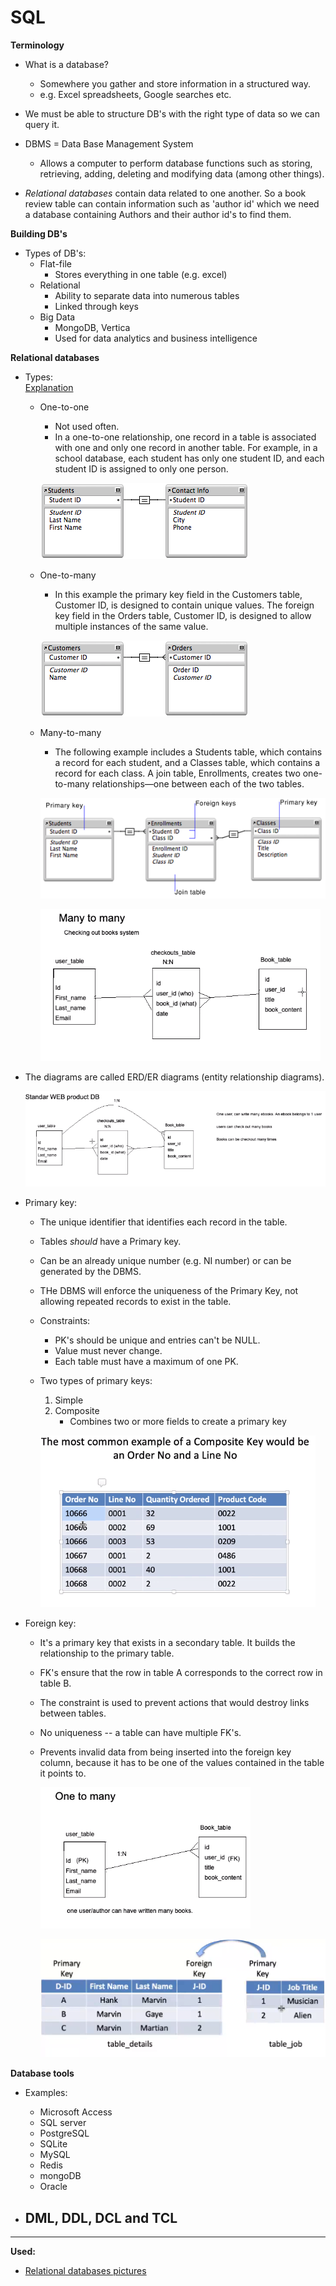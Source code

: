 # SQL

**Terminology**
- What is a database?
    - Somewhere you gather and store information in a structured way.
    - e.g. Excel spreadsheets, Google searches etc.

- We must be able to structure DB's with the right type of data so we can query it.

- DBMS = Data Base Management System
    - Allows a computer to perform database functions such as storing, retrieving, adding, deleting and modifying data (among other things).

- _Relational databases_ contain data related to one another. So a book review table can contain information such as 'author id' which we need a database containing Authors and their author id's to find them.


**Building DB's**
- Types of DB's:
    - Flat-file
        - Stores everything in one table (e.g. excel)
    - Relational
        - Ability to separate data into numerous tables
        - Linked through keys
    - Big Data
        - MongoDB, Vertica
        - Used for data analytics and business intelligence

**Relational databases**
- Types:  
[Explanation](https://fmhelp.filemaker.com/help/18/fmp/en/index.html#page/FMP_Help%2Fmany-to-many-relationships.html%23)
    - One-to-one
        - Not used often.
        - In a one-to-one relationship, one record in a table is associated with one and only one record in another table. For example, in a school database, each student has only one student ID, and each student ID is assigned to only one person.

        ![One-to-one](images/one-to-one.png)

    - One-to-many
        - In this example the primary key field in the Customers table, Customer ID, is designed to contain unique values. The foreign key field in the Orders table, Customer ID, is designed to allow multiple instances of the same value.

        ![One-to-many](images/one-to-many.png)

    - Many-to-many
        - The following example includes a Students table, which contains a record for each student, and a Classes table, which contains a record for each class. A join table, Enrollments, creates two one-to-many relationships—one between each of the two tables.

        ![Many-to-many](images/many-to-many.png)

        ![Filipe example](images/mtm.png)

- The diagrams are called ERD/ER diagrams (entity relationship diagrams).

    ![Example given by Filipe](images/ex.png)

- Primary key:
    - The unique identifier that identifies each record in the table.
    - Tables *should* have a Primary key.
    - Can be an already unique number (e.g. NI number) or can be generated by the DBMS.
    - THe DBMS will enforce the uniqueness of the Primary Key, not allowing repeated records to exist in the table.

    - Constraints:
        - PK's should be unique and entries can't be NULL.
        - Value must never change.
        - Each table must have a maximum of one PK.

    - Two types of primary keys:
        1. Simple
        2. Composite
            - Combines two or more fields to create a primary key

        ![composite key example](images/ex2.png)

- Foreign key:
    - It's a primary key that exists in a secondary table. It builds the relationship to the primary table.
    - FK's ensure that the row in table A corresponds to the correct row in table B.
    - The constraint is used to prevent actions that would destroy links between tables.
    - No uniqueness -- a table can have multiple FK's.
    - Prevents invalid data from being inserted into the foreign key column, because it has to be one of the values contained in the table it points to.

        ![example of a FK](images/ex3.png)

        ![example 2](images/ex4.png)


**Database tools**
- Examples:
    - Microsoft Access
    - SQL server
    - PostgreSQL
    - SQLite
    - MySQL
    - Redis
    - mongoDB
    - Oracle

- DML, DDL, DCL and TCL
    - 




---
**Used:**
- [Relational databases pictures](https://fmhelp.filemaker.com/help/18/fmp/en/index.html#page/FMP_Help%2Frelationships.html%23)